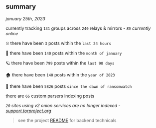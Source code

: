 
## summary
_january 25th, 2023_

currently tracking `131` groups across `240` relays & mirrors - _`85` currently online_

⏲ there have been `3` posts within the `last 24 hours`

🦈 there have been `140` posts within the `month of january`

🪐 there have been `799` posts within the `last 90 days`

🏚 there have been `140` posts within the `year of 2023`

🦕 there have been `5826` posts `since the dawn of ransomwatch`

there are `66` custom parsers indexing posts

_`20` sites using v2 onion services are no longer indexed - [support.torproject.org](https://support.torproject.org/onionservices/v2-deprecation/)_

> see the project [README](https://github.com/joshhighet/ransomwatch#ransomwatch--) for backend technicals
